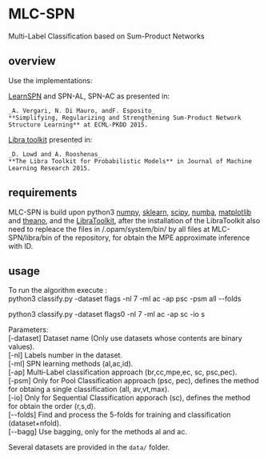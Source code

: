 # MLC-SPN
Multi-Label Classification based on Sum-Product Networks

## overview
	
Use the implementations:

[LearnSPN](http://homes.cs.washington.edu/~pedrod/papers/mlc13.pdf) and SPN-AL, SPN-AC as presented in:  

	_A. Vergari, N. Di Mauro, andF. Esposito_   
	**Simplifying, Regularizing and Strengthening Sum-Product Network Structure Learning** at ECML-PKDD 2015.
	
[Libra toolkit](http://libra.cs.uoregon.edu/) presented in:

	_D. Lowd and A. Rooshenas_
	**The Libra Toolkit for Probabilistic Models** in Journal of Machine Learning Research 2015.


## requirements
MLC-SPN is build upon python3 [numpy](http://www.numpy.org/),
[sklearn](http://scikit-learn.org/stable/),
[scipy](http://www.scipy.org/), [numba](http://numba.pydata.org/), [matplotlib](http://matplotlib.org/) and [theano](http://deeplearning.net/software/theano/), and the [LibraToolkit](http://libra.cs.uoregon.edu/doc/manual.pdf), after the installation of the LibraToolkit also  need to repleace the files in /.opam/system/bin/ by all files at MLC-SPN/libra/bin of the repository, for obtain the MPE approximate inference with ID. 

## usage

To run the algorithm execute :  
python3 classify.py -dataset flags -nl 7 -ml ac  -ap psc -psm all --folds  

python3 classify.py -dataset flags0 -nl 7 -ml ac  -ap sc -io s  

Parameters:  
[-dataset] Dataset name (Only use datasets whose contents are binary values).  
[-nl] Labels number in the dataset.  
[-ml] SPN learning methods (al,ac,id).  
[-ap] Multi-Label classification approach (br,cc,mpe,ec, sc, psc,pec).  
[-psm] Only for Pool Classification approach (psc, pec), defines the method for obtaing a single classification (all, av,vt,max).  
[-io] Only for Sequential Classification apporach (sc), defines the method for obtain the order (r,s,d).  
[--folds] Find and process the 5-folds for training and classification (dataset+nfold).  
[--bagg] Use bagging, only for the methods al and ac.

Several datasets are provided in the `data/` folder.
